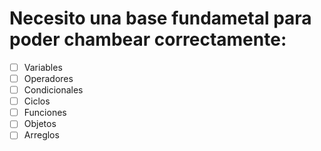 # Necesito una base fundametal para poder chambear correctamente:

- [ ] Variables
- [ ] Operadores
- [ ] Condicionales
- [ ] Ciclos
- [ ] Funciones
- [ ] Objetos
- [ ] Arreglos
